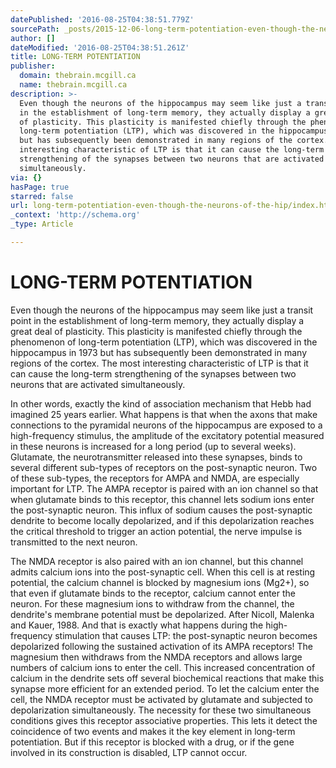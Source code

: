 ```yaml
---
datePublished: '2016-08-25T04:38:51.779Z'
sourcePath: _posts/2015-12-06-long-term-potentiation-even-though-the-neurons-of-the-hip.md
author: []
dateModified: '2016-08-25T04:38:51.261Z'
title: LONG-TERM POTENTIATION
publisher:
  domain: thebrain.mcgill.ca
  name: thebrain.mcgill.ca
description: >-
  Even though the neurons of the hippocampus may seem like just a transit point
  in the establishment of long-term memory, they actually display a great deal
  of plasticity. This plasticity is manifested chiefly through the phenomenon of
  long-term potentiation (LTP), which was discovered in the hippocampus in 1973
  but has subsequently been demonstrated in many regions of the cortex. The most
  interesting characteristic of LTP is that it can cause the long-term
  strengthening of the synapses between two neurons that are activated
  simultaneously. 
via: {}
hasPage: true
starred: false
url: long-term-potentiation-even-though-the-neurons-of-the-hip/index.html
_context: 'http://schema.org'
_type: Article

---
```

# LONG-TERM POTENTIATION

Even though the neurons of the hippocampus may seem like just a transit point in the establishment of long-term memory, they actually display a great deal of plasticity. This plasticity is manifested chiefly through the phenomenon of long-term potentiation (LTP), which was discovered in the hippocampus in 1973 but has subsequently been demonstrated in many regions of the cortex. The most interesting characteristic of LTP is that it can cause the long-term strengthening of the synapses between two neurons that are activated simultaneously. 

In other words, exactly the kind of association mechanism that Hebb had imagined 25 years earlier. What happens is that when the axons that make connections to the pyramidal neurons of the hippocampus are exposed to a high-frequency stimulus, the amplitude of the excitatory potential measured in these neurons is increased for a long period (up to several weeks). Glutamate, the neurotransmitter released into these synapses, binds to several different sub-types of receptors on the post-synaptic neuron. Two of these sub-types, the receptors for AMPA and NMDA, are especially important for LTP. The AMPA receptor is paired with an ion channel so that when glutamate binds to this receptor, this channel lets sodium ions enter the post-synaptic neuron. This influx of sodium causes the post-synaptic dendrite to become locally depolarized, and if this depolarization reaches the critical threshold to trigger an action potential, the nerve impulse is transmitted to the next neuron. 

The NMDA receptor is also paired with an ion channel, but this channel admits calcium ions into the post-synaptic cell. When this cell is at resting potential, the calcium channel is blocked by magnesium ions (Mg2+), so that even if glutamate binds to the receptor, calcium cannot enter the neuron. For these magnesium ions to withdraw from the channel, the dendrite's membrane potential must be depolarized. After Nicoll, Malenka and Kauer, 1988\. And that is exactly what happens during the high-frequency stimulation that causes LTP: the post-synaptic neuron becomes depolarized following the sustained activation of its AMPA receptors! The magnesium then withdraws from the NMDA receptors and allows large numbers of calcium ions to enter the cell. This increased concentration of calcium in the dendrite sets off several biochemical reactions that make this synapse more efficient for an extended period. To let the calcium enter the cell, the NMDA receptor must be activated by glutamate and subjected to depolarization simultaneously. The necessity for these two simultaneous conditions gives this receptor associative properties. This lets it detect the coincidence of two events and makes it the key element in long-term potentiation. But if this receptor is blocked with a drug, or if the gene involved in its construction is disabled, LTP cannot occur.